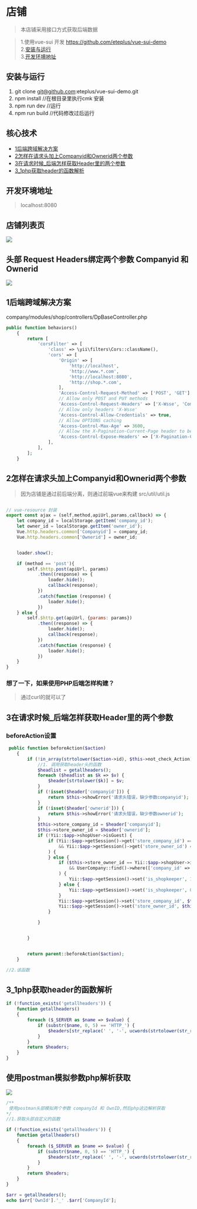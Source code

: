 
# 店铺

>本店铺采用接口方式获取后端数据
>

>1.使用vue-sui 开发 https://github.com/eteplus/vue-sui-demo  
>2.[安装与运行](#安装与运行)  
>3.[开发环境地址](#开发环境地址)  

## 安装与运行
1. git clone git@github.com:eteplus/vue-sui-demo.git
2. npm install //在根目录里执行cmk 安装
3. npm run dev  //运行
4. npm run build //代码修改过后运行  


## 核心技术
- [1后端跨域解决方案](shop.md#1后端跨域解决方案)  
- [2怎样在请求头加上Companyid和Ownerid两个参数](shop.md#2怎样在请求头加上Companyid和Ownerid两个参数)   
- [3在请求时候_后端怎样获取Header里的两个参数](shop.md#3在请求时候_后端怎样获取Header里的两个参数)
- [3_1php获取header的函数解析](shop.md#3_1php获取header的函数解析)

## 开发环境地址
>localhost:8080


## 店铺列表页
![](shop/1.1.shop_list.png)

## 头部 Request Headers绑定两个参数 Companyid 和Ownerid

![](shop/1.2.request_header_field.png)

## 1后端跨域解决方案
company/modules/shop/controllers/DpBaseController.php  
```php
public function behaviors()
    {
        return [
            'corsFilter' => [
                'class' => \yii\filters\Cors::className(),
                'cors' => [
                    'Origin' => [
                        'http://localhost',
                        'http://www.*.com',
                        'http://localhost:8080',
                        'http://shop.*.com',
                    ],
                    'Access-Control-Request-Method' => ['POST', 'GET'],
                    // Allow only POST and PUT methods
                    'Access-Control-Request-Headers' => ['X-Wsse', 'Companyid', 'Ownerid', 'Cookie', 'Set-Cookie'],
                    // Allow only headers 'X-Wsse'
                    'Access-Control-Allow-Credentials' => true,
                    // Allow OPTIONS caching
                    'Access-Control-Max-Age' => 3600,
                    // Allow the X-Pagination-Current-Page header to be exposed to the browser.
                    'Access-Control-Expose-Headers' => ['X-Pagination-Current-Page'],
                ],
            ],
        ];
    }
```


## 2怎样在请求头加上Companyid和Ownerid两个参数
>因为店铺是通过前后端分离，则通过前端vue来构建
src/util/util.js  
```js

// vue-resource 封装
export const ajax = (self,method,apiUrl,params,callback) => {
    let company_id = localStorage.getItem('company_id');
    let owner_id = localStorage.getItem('owner_id');
    Vue.http.headers.common['Companyid'] = company_id;
    Vue.http.headers.common['Ownerid'] = owner_id;


    loader.show();

    if (method == 'post'){
        self.$http.post(apiUrl, params)
            .then((response) => {
                loader.hide();
                callback(response);
            })
            .catch(function (response) {
                loader.hide();
            })
    } else {
        self.$http.get(apiUrl, {params: params})
            .then((response) => {
                loader.hide();
                callback(response);
            })
            .catch(function (response) {
                loader.hide();
            })
    }
}
```
### 想了一下，如果使用PHP后端怎样构建？
>通过curl的就可以了 


## 3在请求时候_后端怎样获取Header里的两个参数

### beforeAction设置
```php
 public function beforeAction($action)
    {
        if (!in_array(strtolower($action->id), $this->not_check_Action) && !in_array(strtolower($this->id), $this->not_check_Controller)) {
            //1. 调用获取header头的函数
			$headlist = getallheaders();
            foreach ($headlist as $k => $v) {
                $header[strtolower($k)] = $v;
            }
            if (!isset($header['companyid'])) {
                return $this->showError('请求头错误，缺少参数companyid');
            }
            if (!isset($header['ownerid'])) {
                return $this->showError('请求头错误，缺少参数ownerid');
            }
            $this->store_company_id = $header['companyid'];
            $this->store_owner_id = $header['ownerid'];
            if (!Yii::$app->shopUser->isGuest) {
                if (Yii::$app->getSession()->get('store_company_id') == $this->store_company_id
                    && Yii::$app->getSession()->get('store_owner_id') == $this->store_owner_id
                ) {
                } else {
                    if ($this->store_owner_id == Yii::$app->shopUser->id
                        && UserCompany::find()->where(['company_id' => $this->store_company_id, 'user_id' => $this->store_owner_id, 'is_opened_store' => 1, 'is_deleted' => 0])->one()
                    ) {
                        Yii::$app->getSession()->set('is_shopkeeper', 1);
                    } else {
                        Yii::$app->getSession()->set('is_shopkeeper', 0);
                    }
                    Yii::$app->getSession()->set('store_company_id', $this->store_company_id);
                    Yii::$app->getSession()->set('store_owner_id', $this->store_owner_id);
                }

            }


        }


        return parent::beforeAction($action);
    }

//2.该函数

```

## 3_1php获取header的函数解析  
```php
if (!function_exists('getallheaders')) {
    function getallheaders()
    {
        foreach ($_SERVER as $name => $value) {
            if (substr($name, 0, 5) == 'HTTP_') {
                $headers[str_replace(' ', '-', ucwords(strtolower(str_replace('_', ' ', substr($name, 5)))))] = $value;
            }
        }
        return $headers;
    }
}
```

## 使用postman模拟参数php解析获取

![](shop/postman_moni_header.png)

```php
/**
 使用postman头部模拟两个参数 companyId 和 OwnID,然后php这边解析获取
*/
//1.获取头部自定义的函数

if (!function_exists('getallheaders')) {
    function getallheaders()
    {
        foreach ($_SERVER as $name => $value) {
            if (substr($name, 0, 5) == 'HTTP_') {
                $headers[str_replace(' ', '-', ucwords(strtolower(str_replace('_', ' ', substr($name, 5)))))] = $value;
            }
        }
        return $headers;
    }
}

$arr = getallheaders();
echo $arr['OwnId'].'_' .$arr['CompanyId'];

```